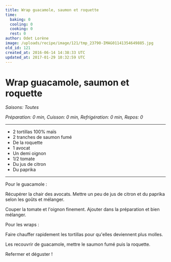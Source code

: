 ```yaml
---
title: Wrap guacamole, saumon et roquette
time:
  baking: 0
  cooling: 0
  cooking: 0
  rest: 0
author: Odet Lorène
image: /uploads/recipe/image/121/tmp_23790-IMAG01141354649885.jpg
old_id: 121
created_at: 2016-06-14 14:38:33 UTC
updated_at: 2017-01-29 10:32:59 UTC
---
```


# Wrap guacamole, saumon et roquette



*Saisons: Toutes*

*Préparation: 0 min, Cuisson: 0 min, Refrigération: 0 min, Repos: 0*

---

- 2 tortillas 100% maïs
- 2 tranches de saumon fumé
- De la roquette
- 1 avocat
- Un demi oignon
- 1/2 tomate
- Du jus de citron
- Du paprika

---

Pour le guacamole : 

Récupérer la chair des avocats. Mettre un peu de jus de citron et du paprika selon les goûts et mélanger. 

Couper la tomate et l'oignon finement. Ajouter dans la préparation et bien mélanger.



Pour les wraps : 

Faire chauffer rapidement les tortillas pour qu'elles deviennent plus molles.

Les recouvrir de guacamole, mettre le saumon fumé puis la roquette.

Refermer et déguster ! 
